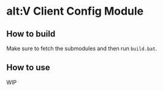 # alt:V Client Config Module

## How to build

Make sure to fetch the submodules and then run `build.bat`.

## How to use

WIP

